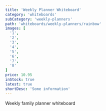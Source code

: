 ```yaml
---
title: 'Weekly Planner Whiteboard'
category: 'whiteboards'
subCategory: 'weekly-planners'
path: 'whiteboards/weekly-planners/rainbow'
images: [
  '1',
  '2',
  '3',
  '4',
  '5',
  '6',
  '7',
  '8'
]
price: 10.95
inStock: true
latest: true
shortDesc: 'Some information'
---
```


Weekly family planner whiteboard
